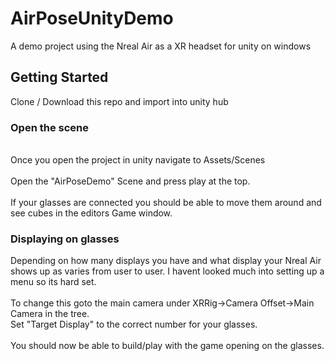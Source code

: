 # AirPoseUnityDemo

A demo project using the Nreal Air as a XR headset for unity on windows

## Getting Started

Clone / Download this repo and import into unity hub

### Open the scene

<br>
Once you open the project in unity navigate to Assets/Scenes <br><br>
Open the "AirPoseDemo" Scene and press play at the top. <br><br>
If your glasses are connected you should be able to move them around and see cubes in the editors Game window.

### Displaying on glasses

Depending on how many displays you have and what display your Nreal Air shows up as varies from user to user. I havent
looked much into setting up a menu so its hard set. <br><br>
To change this goto the main camera under XRRig->Camera Offset->Main Camera in the tree.<br>
Set "Target Display" to the correct number for your glasses.<br><br>
You should now be able to build/play with the game opening on the glasses.
